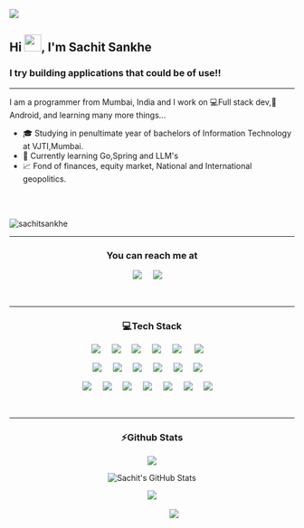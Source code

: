  ![](https://github.com/halfrost/halfrost/blob/master/icons/header_1.png)

<h2 >Hi <img src="https://raw.githubusercontent.com/MartinHeinz/MartinHeinz/master/wave.gif" width="30px" height="30px">, I'm Sachit Sankhe</h2>
<h3 >I try building applications that could be of use!!</h3>
<hr/>


I am a programmer from Mumbai, India and I work on 💻Full stack dev,📱 Android, and learning many more things...

* 🎓   Studying in penultimate year of bachelors of Information Technology at VJTI,Mumbai.
* 🌱   Currently learning Go,Spring and LLM's
* 📈   Fond of finances, equity market, National and International geopolitics.



<br>
<br>

<p align="left"> <img src="https://komarev.com/ghpvc/?username=sachitsankhe&label=Profile%20views&color=0e75b6&style=flat" alt="sachitsankhe" /> </p>
<hr/>
<p align="center">
<h3 align="center">You can reach me at </h3>

</p>

<p align="center">
  <a href="mailto:slatecoder@gmail.com"><img src="https://img.shields.io/badge/gmail-%23D14836.svg?&style=for-the-badge&logo=gmail&logoColor=white" /></a>&nbsp;&nbsp;&nbsp;&nbsp;
  <a href="https://www.linkedin.com/in/sachit-sankhe-a8931421a/"><img src="https://img.shields.io/badge/linkedin-%230077B5.svg?&style=for-the-badge&logo=linkedin&logoColor=white" /></a>&nbsp;&nbsp;&nbsp;&nbsp;

</p>
<br>
<hr/>

<p align="center">
<h3 align="center">💻Tech Stack</h3>

</p>

<p align="center">
  <a href=""><img src="https://img.shields.io/badge/Python-FFD43B?style=for-the-badge&logo=python&logoColor=blue" /></a>&nbsp;&nbsp;&nbsp;&nbsp;
  <a href=""><img src="https://img.shields.io/badge/Java-ED8B00?style=for-the-badge&logo=java&logoColor=white" /></a>&nbsp;&nbsp;&nbsp;&nbsp;
  <a href=""><img src="https://img.shields.io/badge/C%2B%2B-00599C?style=for-the-badge&logo=c%2B%2B&logoColor=white" /></a>&nbsp;&nbsp;&nbsp;&nbsp;
  <a href=""><img src="https://img.shields.io/badge/JavaScript-323330?style=for-the-badge&logo=javascript&logoColor=F7DF1E" /></a>&nbsp;&nbsp;&nbsp;&nbsp;
  <a href=""><img src="https://img.shields.io/badge/C-00599C?style=for-the-badge&logo=c&logoColor=white" /></a> &nbsp;&nbsp;&nbsp;&nbsp;
  <a href=""><img src="https://img.shields.io/badge/HTML5-E34F26?style=for-the-badge&logo=html5&logoColor=white" /></a>&nbsp;&nbsp;&nbsp;&nbsp;

</p>
  
  
  
<p align="center">
  <a href=""><img src="https://img.shields.io/badge/Django-339933?style=for-the-badge&logo=django&logoColor=white" /></a>&nbsp;&nbsp;&nbsp;&nbsp;
  <a href=""><img src="https://img.shields.io/badge/Node.js-339933?style=for-the-badge&logo=nodedotjs&logoColor=white" /></a>&nbsp;&nbsp;&nbsp;&nbsp;
  <a href=""><img src="https://img.shields.io/badge/React-20232A?style=for-the-badge&logo=react&logoColor=61DAFB" /></a>&nbsp;&nbsp;&nbsp;&nbsp;
    <a href=""><img src="https://img.shields.io/badge/MongoDB-4EA94B?style=for-the-badge&logo=mongodb&logoColor=white" /></a>&nbsp;&nbsp;&nbsp;&nbsp;
   <a href=""><img src="https://img.shields.io/badge/MySQL-005C84?style=for-the-badge&logo=mysql&logoColor=white" /></a>&nbsp;&nbsp;&nbsp;&nbsp;
   <a href=""><img src="https://img.shields.io/badge/PostgreSQL-005C84?style=for-the-badge&logo=postgresql&logoColor=white" /></a>&nbsp;&nbsp;&nbsp;&nbsp;
  

</p>
  
  
  <p align="center">
  <a href=""><img src="https://img.shields.io/badge/Neo4j-E10098?style=for-the-badge&logo=neo4j&logoColor=white" /></a>&nbsp;&nbsp;&nbsp;&nbsp;
  <a href=""><img src="https://img.shields.io/badge/CSS3-1572B6?style=for-the-badge&logo=css3&logoColor=white" /></a>&nbsp;&nbsp;&nbsp;&nbsp;
  <a href=""><img src="https://img.shields.io/badge/Jetpack_Compose-%2320232a.svg?style=for-the-badge&logo=jetpack_compose&logoColor=%2361DAFB" /></a>&nbsp;&nbsp;&nbsp;&nbsp;
  <a href=""><img src="https://img.shields.io/badge/firebase-ffca28?style=for-the-badge&logo=firebase&logoColor=black" /></a>&nbsp;&nbsp;&nbsp;&nbsp;
    <a href=""><img src="https://img.shields.io/badge/Kotlin-0095D5?&style=for-the-badge&logo=kotlin&logoColor=white" /></a>&nbsp;&nbsp;&nbsp;&nbsp;
   <a href=""><img src="https://img.shields.io/badge/Dart-0175C2?style=for-the-badge&logo=dart&logoColor=white" /></a>&nbsp;&nbsp;&nbsp;&nbsp;
   <a href=""><img src="https://img.shields.io/badge/Docker-0175C2?style=for-the-badge&logo=docker&logoColor=white" /></a>&nbsp;&nbsp;&nbsp;&nbsp;
  

</p>
  
  

 <br>
 <hr/>

<h3 align="center">⚡Github Stats</h3>
<p align="center">
<a href="https://github.com/SachitSankhe/SachitSankhe">
  <img align="center" src="https://github-readme-stats.vercel.app/api/top-langs/?username=SachitSankhe&hide=css,tex&title_color=FF5733&text_color=c9cacc&icon_color=2bbc8a&bg_color=1d1f21&langs_count=5" />
 
</a>
</p>
<p align="center">
  <img align="center" src="https://github-readme-stats.vercel.app/api?username=SachitSankhe&show_icons=true&line_height=27&count_private=true&title_color=ffffff&text_color=c9cacc&icon_color=2bbc8a&bg_color=1d1f21" alt="Sachit's GitHub Stats" />
 </p>

<div align="center"><img src="http://github-readme-streak-stats.herokuapp.com?user=SachitSankhe&currStreakNum=0066ff&fire=yellow&sideNums=0066ff&sideLabels=ffff00&currStreakLabel=ffff00&theme=radical&date_format=M%20j%5B%2C%20Y%5D&stroke=ffff00&dates=pink&style=centerme" /></div>
<br/>

<div align="center">
  &nbsp;&nbsp;&nbsp;&nbsp;
  &nbsp;&nbsp;&nbsp;&nbsp;
  &nbsp;&nbsp;&nbsp;&nbsp;
  &nbsp;&nbsp;&nbsp;&nbsp;
  <img src="https://github-profile-trophy.vercel.app/?username=SachitSankhe&column=6&rank=SSS,SS,S,AAA,AA,A,B,C&theme=dracula" />
  


</div>
